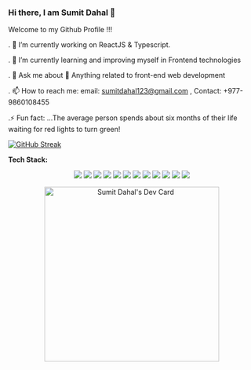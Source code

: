 ### Hi there, I am Sumit Dahal 👋

Welcome to my Github Profile !!!

. 🔭 I’m currently working on ReactJS & Typescript.

. 🌱 I’m currently learning and improving myself in Frontend technologies 

. 💬 Ask me about 🚀 Anything related to front-end web development

. 📫 How to reach me: email: sumitdahal123@gmail.com , Contact: +977-9860108455

.⚡ Fun fact: ...The average person spends about six months of their life waiting for red lights to turn green!


[![GitHub Streak](https://github-readme-streak-stats.herokuapp.com?user=sumitdahal7)](https://git.io/streak-stats)

<b>Tech Stack: </b>
<div align='center'><img src="https://img.shields.io/badge/react-%2320232a.svg?style=for-the-badge&logo=react&logoColor=%2361DAFB"/>
  <img src="https://img.shields.io/badge/redux-%23593d88.svg?style=for-the-badge&logo=redux&logoColor=white"/>
  <img src="https://img.shields.io/badge/tailwindcss-%2338B2AC.svg?style=for-the-badge&logo=tailwind-css&logoColor=white"/>
  <img src="https://img.shields.io/badge/vite-%23646CFF.svg?style=for-the-badge&logo=vite&logoColor=white"/>
  <img src="https://img.shields.io/badge/Next-black?style=for-the-badge&logo=next.js&logoColor=white"/>
  <img src="https://img.shields.io/badge/node.js-6DA55F?style=for-the-badge&logo=node.js&logoColor=white"/>
  <img src="https://img.shields.io/badge/MongoDB-%234ea94b.svg?style=for-the-badge&logo=mongodb&logoColor=white"/>
  <img src="https://img.shields.io/badge/postgres-%23316192.svg?style=for-the-badge&logo=postgresql&logoColor=white"/>
  <img src="https://img.shields.io/badge/typescript-%23007ACC.svg?style=for-the-badge&logo=typescript&logoColor=white"/>
  <img src="https://img.shields.io/badge/javascript-%23323330.svg?style=for-the-badge&logo=javascript&logoColor=%23F7DF1E"/>
  <img src="https://img.shields.io/badge/html5-%23E34F26.svg?style=for-the-badge&logo=html5&logoColor=white"/>
  <img src="https://img.shields.io/badge/css3-%231572B6.svg?style=for-the-badge&logo=css3&logoColor=white"/>

<a href="https://app.daily.dev/sumit7"><img src="https://api.daily.dev/devcards/v2/kqPhRHp64.png?type=default&r=26i" width="356" alt="Sumit Dahal's Dev Card"/></a>
  

